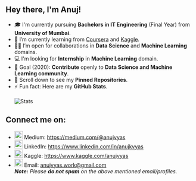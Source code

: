 ## Hey there, I'm Anuj!
- 🎓 I'm currently pursuing **Bachelors in IT Engineering** (Final Year) from **University of Mumbai**.
- 🌱 I’m currently learning from [Coursera](https://www.coursera.org/) and [Kaggle](https://www.kaggle.com/).
- 🤝🏻 I’m open for collaborations in **Data Science** and **Machine Learning** domains.
- 💻 I'm looking for **Internship** in **Machine Learning** domain.
- 🥅 Goal (2020): **Contribute** openly to **Data Science and Machine Learning community**.
- 📌 Scroll down to see my **Pinned Repositories**.
- ⚡ Fun fact: Here are my **GitHub Stats**.<br/><br/>
![Stats](https://github-readme-stats.vercel.app/api?username=anujvyas&show_icons=true)

## Connect me on:
- <img width='22px' src='https://cdn.jsdelivr.net/npm/simple-icons@3.4.0/icons/medium.svg' /> Medium: https://medium.com/@anujvyas
- <img width='22px' src='https://cdn.jsdelivr.net/npm/simple-icons@3.4.0/icons/linkedin.svg' /> LinkedIn: https://www.linkedin.com/in/anujkvyas
- <img width='22px' src='https://cdn.jsdelivr.net/npm/simple-icons@3.4.0/icons/kaggle.svg' /> Kaggle: https://www.kaggle.com/anujvyas
- <img width='22px' src='https://cdn.jsdelivr.net/npm/simple-icons@3.4.0/icons/gmail.svg' /> Email: anujvyas.work@gmail.com<br/>
_**Note:** Please **do not spam** on the above mentioned email/profiles._
